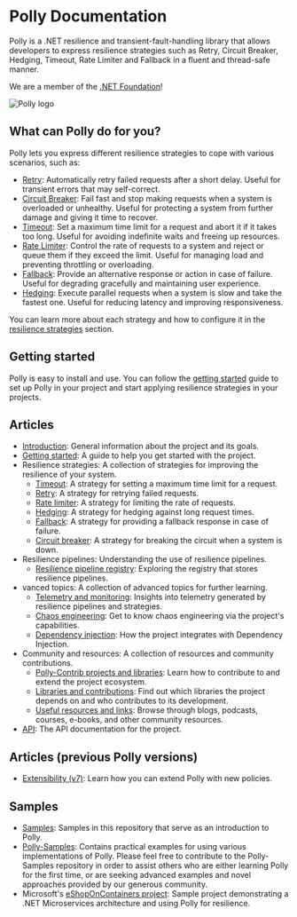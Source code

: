 # Polly Documentation

Polly is a .NET resilience and transient-fault-handling library that allows developers to express resilience strategies such as Retry, Circuit Breaker, Hedging, Timeout, Rate Limiter and Fallback in a fluent and thread-safe manner.

We are a member of the [.NET Foundation](https://www.dotnetfoundation.org/about)!

![Polly logo](https://raw.github.com/App-vNext/Polly/main/Polly-Logo.png)

## What can Polly do for you?

Polly lets you express different resilience strategies to cope with various scenarios, such as:

- [Retry](strategies/retry.md): Automatically retry failed requests after a short delay. Useful for transient errors that may self-correct.
- [Circuit Breaker](strategies/circuit-breaker.md): Fail fast and stop making requests when a system is overloaded or unhealthy. Useful for protecting a system from further damage and giving it time to recover.
- [Timeout](strategies/timeout.md): Set a maximum time limit for a request and abort it if it takes too long. Useful for avoiding indefinite waits and freeing up resources.
- [Rate Limiter](strategies/rate-limiter.md): Control the rate of requests to a system and reject or queue them if they exceed the limit. Useful for managing load and preventing throttling or overloading.
- [Fallback](strategies/fallback.md): Provide an alternative response or action in case of failure. Useful for degrading gracefully and maintaining user experience.
- [Hedging](strategies/hedging.md): Execute parallel requests when a system is slow and take the fastest one. Useful for reducing latency and improving responsiveness.

You can learn more about each strategy and how to configure it in the [resilience strategies](strategies/index.md) section.

## Getting started

Polly is easy to install and use. You can follow the [getting started](getting-started.md) guide to set up Polly in your project and start applying resilience strategies in your projects.

## Articles

- [Introduction](index.md): General information about the project and its goals.
- [Getting started](getting-started.md): A guide to help you get started with the project.
- Resilience strategies: A collection of strategies for improving the resilience of your system.
  - [Timeout](strategies/timeout.md): A strategy for setting a maximum time limit for a request.
  - [Retry](strategies/retry.md): A strategy for retrying failed requests.
  - [Rate limiter](strategies/rate-limiter.md): A strategy for limiting the rate of requests.
  - [Hedging](strategies/hedging.md): A strategy for hedging against long request times.
  - [Fallback](strategies/fallback.md): A strategy for providing a fallback response in case of failure.
  - [Circuit breaker](strategies/circuit-breaker.md): A strategy for breaking the circuit when a system is down.
- Resilience pipelines: Understanding the use of resilience pipelines.
  - [Resilience pipeline registry](pipelines/resilience-pipeline-registry.md): Exploring the registry that stores resilience pipelines.
- vanced topics: A collection of advanced topics for further learning.
  - [Telemetry and monitoring](advanced/telemetry.md): Insights into telemetry generated by resilience pipelines and strategies.
  - [Chaos engineering](advanced/simmy.md): Get to know chaos engineering via the project's capabilities.
  - [Dependency injection](advanced/dependency-injection.md): How the project integrates with Dependency Injection.
- Community and resources: A collection of resources and community contributions.
  - [Polly-Contrib projects and libraries](community/polly-contrib.md): Learn how to contribute to and extend the project ecosystem.
  - [Libraries and contributions](community/libraries-and-contributions.md): Find out which libraries the project depends on and who contributes to its development.
  - [Useful resources and links](community/resources.md): Browse through blogs, podcasts, courses, e-books, and other community resources.
- [API](api/index.md): The API documentation for the project.

## Articles (previous Polly versions)

- [Extensibility (v7)](v7/extensibility.md): Learn how you can extend Polly with new policies.

## Samples

- [Samples](https://github.com/App-vNext/Polly/tree/main/samples): Samples in this repository that serve as an introduction to Polly.
- [Polly-Samples](https://github.com/App-vNext/Polly-Samples): Contains practical examples for using various implementations of Polly. Please feel free to contribute to the Polly-Samples repository in order to assist others who are either learning Polly for the first time, or are seeking advanced examples and novel approaches provided by our generous community.
- Microsoft's [eShopOnContainers project](https://github.com/dotnet-architecture/eShopOnContainers): Sample project demonstrating a .NET Microservices architecture and using Polly for resilience.
